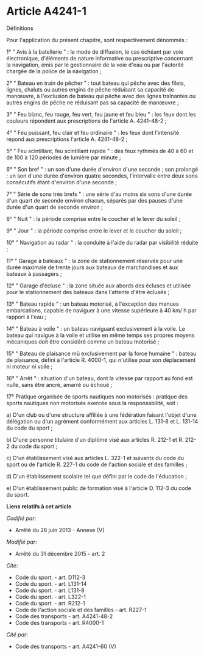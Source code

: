 # Article A4241-1

Définitions 

Pour l'application du présent chapitre, sont respectivement dénommés : 

1° " Avis à la batellerie " : le mode de diffusion, le cas échéant par voie électronique, d'éléments de nature informative ou
prescriptive concernant la navigation, émis par le gestionnaire de la voie d'eau ou par l'autorité chargée de la police de la
navigation ; 

2° " Bateau en train de pêcher " : tout bateau qui pêche avec des filets, lignes, chaluts ou autres engins de pêche réduisant
sa capacité de manœuvre, à l'exclusion de bateau qui pêche avec des lignes traînantes ou autres engins de pêche ne réduisant
pas sa capacité de manœuvre ; 

3° " Feu blanc, feu rouge, feu vert, feu jaune et feu bleu " : les feux dont les couleurs répondent aux prescriptions de
l'article A. 4241-48-2 ; 

4° " Feu puissant, feu clair et feu ordinaire " : les feux dont l'intensité répond aux prescriptions l'article A.
4241-48-2 ; 

5° " Feu scintillant, feu scintillant rapide " : des feux rythmés de 40 à 60 et de 100 à 120 périodes de lumière par
minute ; 

6° " Son bref " : un son d'une durée d'environ d'une seconde ; son prolongé : un son d'une durée d'environ quatre secondes,
l'intervalle entre deux sons consécutifs étant d'environ d'une seconde ; 

7° " Série de sons très brefs " : une série d'au moins six sons d'une durée d'un quart de seconde environ chacun, séparés par
des pauses d'une durée d'un quart de seconde environ ; 

8° " Nuit " : la période comprise entre le coucher et le lever du soleil ; 

9° " Jour " : la période comprise entre le lever et le coucher du soleil ; 

10° " Navigation au radar " : la conduite à l'aide du radar par visibilité réduite ; 

11° " Garage à bateaux " : la zone de stationnement réservée pour une durée maximale de trente jours aux bateaux de
marchandises et aux bateaux à passagers ; 

12° " Garage d'écluse " : la zone située aux abords des écluses et utilisée pour le stationnement des bateaux dans l'attente
d'être éclusés ; 

13° " Bateau rapide " : un bateau motorisé, à l'exception des menues embarcations, capable de naviguer à une vitesse
supérieure à 40 km/ h par rapport à l'eau ; 

14° " Bateau à voile " : un bateau naviguant exclusivement à la voile. Le bateau qui navigue à la voile et utilise en même
temps ses propres moyens mécaniques doit être considéré comme un bateau motorisé ; 

15° " Bateau de plaisance mû exclusivement par la force humaine " : bateau de plaisance, défini à l'article R. 4000-1, qui
n'utilise pour son déplacement ni moteur ni voile ; 

16° " Arrêt " : situation d'un bateau, dont la vitesse par rapport au fond est nulle, sans être ancré, amarré ou échoué ; 

17° Pratique organisée de sports nautiques non motorisés : pratique des sports nautiques non motorisés exercée sous la
responsabilité, soit : 

a) D'un club ou d'une structure affiliée à une fédération faisant l'objet d'une délégation ou d'un agrément conformément aux
articles L. 131-8 et L. 131-14 du code du sport ; 

b) D'une personne titulaire d'un diplôme visé aux articles R. 212-1 et R. 212-2 du code du sport ; 

c) D'un établissement visé aux articles L. 322-1 et suivants du code du sport ou de l'article R. 227-1 du code de l'action
sociale et des familles ; 

d) D'un établissement scolaire tel que défini par le code de l'éducation ; 

e) D'un établissement public de formation visé à l'article D. 112-3 du code du sport.

**Liens relatifs à cet article**

_Codifié par_:

  - Arrêté du 28 juin 2013 -  Annexe (V)

_Modifié par_:

  - Arrêté du 31 décembre 2015 - art. 2

_Cite_:

  - Code du sport. - art. D112-3
  - Code du sport. - art. L131-14
  - Code du sport. - art. L131-8
  - Code du sport. - art. L322-1
  - Code du sport. - art. R212-1
  - Code de l'action sociale et des familles - art. R227-1
  - Code des transports - art. A4241-48-2
  - Code des transports - art. R4000-1

_Cité par_:

  - Code des transports - art. A4241-60 (V)
